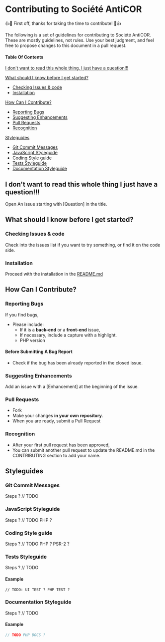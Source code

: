 # Contributing to Société AntiCOR

:+1::tada: First off, thanks for taking the time to contribute! :tada::+1:

The following is a set of guidelines for contributing to Société AntiCOR. These are mostly guidelines, not rules. Use your best judgment, and feel free to propose changes to this document in a pull request.

#### Table Of Contents

[I don't want to read this whole thing, I just have a question!!!](#i-dont-want-to-read-this-whole-thing-i-just-have-a-question)

[What should I know before I get started?](#what-should-i-know-before-i-get-started)
  * [Checking Issues & code](#checking-ssues-&-code)
  * [Installation](#installation)

[How Can I Contribute?](#how-can-i-contribute)
  * [Reporting Bugs](#reporting-bugs)
  * [Suggesting Enhancements](#suggesting-enhancements)
  * [Pull Requests](#pull-requests)
  * [Recognition](#recognition)


[Styleguides](#styleguides)
  * [Git Commit Messages](#git-commit-messages)
  * [JavaScript Styleguide](#javascript-styleguide)
  * [Coding Style guide](#coding-style-guide)
  * [Tests Styleguide](#tests-styleguide)
  * [Documentation Styleguide](#documentation-styleguide)




## I don't want to read this whole thing I just have a question!!!

Open An issue starting with [Question] in the title.

## What should I know before I get started?

### Checking Issues & code

Check into the issues list if you want to try something, or find it on the code side.

### Installation

Proceed with the installation in the [README.md](./README.md)

## How Can I Contribute?

### Reporting Bugs
If you find bugs,
- Please include:
  - If it is a **back-end** or a **front-end** issue,
  - If necessary, include a capture with a highlight.
  - PHP version
  
#### Before Submitting A Bug Report
- Check if the bug has been already reported in the closed issue.

### Suggesting Enhancements

Add an issue with a [Enhancement] at the beginning of the issue.

### Pull Requests

- Fork
- Make your changes **in your own repository**.
- When you are ready, submit a Pull Request

### Recognition

- After your first pull request has been approved,
- You can submit another pull request to update the README.md in the CONTRIBUTING section to add your name.

## Styleguides

### Git Commit Messages

Steps ? // TODO

### JavaScript Styleguide

Steps ? // TODO PHP ?

### Coding Style guide

Steps ? // TODO PHP ? PSR-2 ?

### Tests Styleguide

Steps ? // TODO


#### Example

```
// TODO: UI TEST ? PHP TEST ?

```

### Documentation Styleguide

Steps ? // TODO

#### Example

```php
// TODO PHP DOCS ?
```
